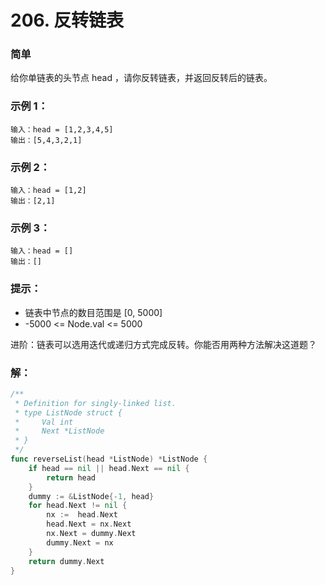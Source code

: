 # 206. 反转链表

### 简单

给你单链表的头节点 head ，请你反转链表，并返回反转后的链表。
 
### 示例 1：

    输入：head = [1,2,3,4,5]
    输出：[5,4,3,2,1]

### 示例 2：

    输入：head = [1,2]
    输出：[2,1]

### 示例 3：

    输入：head = []
    输出：[]

### 提示：
- 链表中节点的数目范围是 [0, 5000]
- -5000 <= Node.val <= 5000

进阶：链表可以选用迭代或递归方式完成反转。你能否用两种方法解决这道题？

### 解：

```go
/**
 * Definition for singly-linked list.
 * type ListNode struct {
 *     Val int
 *     Next *ListNode
 * }
 */
func reverseList(head *ListNode) *ListNode {
    if head == nil || head.Next == nil {
        return head
    }
    dummy := &ListNode{-1, head}
    for head.Next != nil {
        nx :=  head.Next
        head.Next = nx.Next
        nx.Next = dummy.Next
        dummy.Next = nx
    }
    return dummy.Next
}
```